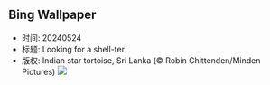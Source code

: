 ## Bing Wallpaper
- 时间: 20240524
- 标题: Looking for a shell-ter
- 版权: Indian star tortoise, Sri Lanka (© Robin Chittenden/Minden Pictures)
![](https://cn.bing.com/th?id=OHR.IndianStarTortoise_EN-US4160827746_UHD.jpg&rf=LaDigue_UHD.jpg&pid=hp&w=3840&h=2160&rs=1&c=4)
